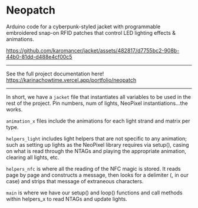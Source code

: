 # Neopatch

Arduino code for a cyberpunk-styled jacket with programmable embroidered snap-on RFID patches that control LED lighting effects & animations.

https://github.com/karomancer/jacket/assets/482817/d7755bc2-908b-44b0-81dd-d488e4cf00c5

---

See the full project documentation here!
https://karinachowtime.vercel.app/portfolio/neopatch

----

In short, we have a `jacket` file that instantiates all variables to be used in the rest of the project. Pin numbers, num of lights, NeoPixel instantiations…the works.

`animation_x` files include the animations for each light strand and matrix per type.

`helpers_light` includes light helpers that are not specific to any animation; such as setting up lights as the NeoPixel library requires via setup(), casing on what is read through the NTAGs and playing the appropriate animation, clearing all lights, etc.

`helpers_nfc` is where all the reading of the NFC magic is stored. It reads page by page and constructs a message, then looks for a delimiter (, in our case) and strips that message of extraneous characters.

`main` is where we have our setup() and loop() functions and call methods within helpers_x to read NTAGs and update lights.

